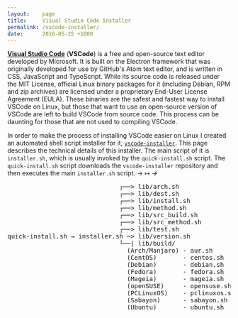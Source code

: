 ```yaml
---
layout:    page
title:     Visual Studio Code Installer
permalink: /vscode-installer/
date:      2016-05-25 +1000
---
```


[**Visual Studio Code**](http://code.visualstudio.com) (**VSCode**) is a free and open-source text editor developed by Microsoft. It is built on the Electron framework that was originally developed for use by GitHub's Atom text editor, and is written in CSS, JavaScript and TypeScript. While its source code is released under the MIT License, official Linux binary packages for it (including Debian, RPM and zip archives) are licensed under a proprietary End-User License Agreement (EULA). These binaries are the safest and fastest way to install VSCode on Linux, but those that want to use an open-source version of VSCode are left to build VSCode from source code. This process can be daunting for those that are not used to compiling VSCode.

In order to make the process of installing VSCode easier on Linux I created an automated shell script installer for it, [`vscode-installer`](https://github.com/fusion809/vscode-installer). This page describes the technical details of this installer. The main script of it is `installer.sh`, which is usually invoked by the `quick-install.sh` script. The `quick-install.sh` script downloads the `vscode-installer` repository and then executes the main `installer.sh` script. → ↦ ↛

<pre class="diagram">
                              &#9484;──> lib/arch.sh
                              &#9484;──> lib/dest.sh
                              &#9484;──> lib/install.sh
                              &#9484;──> lib/method.sh
                              &#9484;──> lib/src_build.sh
                              &#9484;──> lib/src_method.sh
                              &#9484;──> lib/test.sh
quick-install.sh → installer.sh ─> lib/version.sh
                              └──| lib/build/
                                (Arch/Manjaro) - aur.sh
                                (CentOS)       - centos.sh
                                (Debian)       - debian.sh
                                (Fedora)       - fedora.sh
                                (Mageia)       - mageia.sh
                                (openSUSE)     - opensuse.sh
                                (PCLinuxOS)    - pclinuxos.sh
                                (Sabayon)      - sabayon.sh
                                (Ubuntu)       - ubuntu.sh
</pre>
